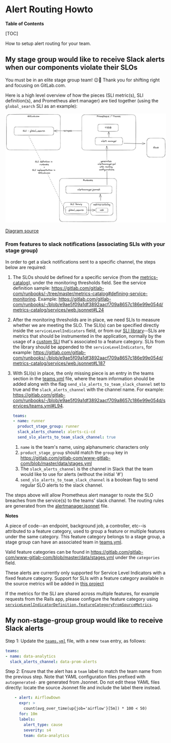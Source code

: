 # Alert Routing Howto

**Table of Contents**

[TOC]

How to setup alert routing for your team.

## My stage group would like to receive Slack alerts when our components violate their SLOs

You must be in an elite stage group team! 😉🙂 Thank you for shifting right and focusing on GitLab.com.

Here is a high level overview of how the pieces (SLI metric(s), SLI definition(s), and Prometheus alert manager) are tied together (using the `global_search` SLI as an example):

![alert-manager](img/alert-routing.png)

[Diagram source](img/alert-routing.excalidraw)

### From features to slack notifications (associating SLIs with your stage group)

In order to get a slack notifications sent to a specific channel, the steps below are required:

1. The SLOs should be defined for a specific service (from the [metrics-catalog](https://gitlab.com/gitlab-com/runbooks/-/tree/master/metrics-catalog/services)), under the monitoring thresholds field. See the service definition sample: <https://gitlab.com/gitlab-com/runbooks/-/tree/master/metrics-catalog#defining-service-monitoring>. Example: <https://gitlab.com/gitlab-com/runbooks/-/blob/e9ae5f09a1df3892aacf709a8657c186e99e054d/metrics-catalog/services/web.jsonnet#L24>

1. After the monitoring thresholds are in place, we need SLIs to measure whether we are meeting the SLO. The SLI(s) can be specified directly inside the `serviceLevelIndicators` field, or from our [SLI library](https://gitlab.com/gitlab-com/runbooks/-/blob/master/metrics-catalog/gitlab-slis/library.libsonnet)--SLIs are metrics that should be instrumented in the application, normally by the usage of a [custom SLI](https://docs.gitlab.com/ee/development/application_slis/) that's associated to a feature category. SLIs from the library should be appended to the `serviceLevelIndicators`, for example: <https://gitlab.com/gitlab-com/runbooks/-/blob/e9ae5f09a1df3892aacf709a8657c186e99e054d/metrics-catalog/services/web.jsonnet#L187>

1. With SLI(s) in place, the only missing piece is an entry in the teams section in the [teams.yml](https://gitlab.com/gitlab-com/runbooks/-/blob/e9ae5f09a1df3892aacf709a8657c186e99e054d/services/teams.yml) file, where the team information should be added along with the flag  `send_slo_alerts_to_team_slack_channel` set to true and the `slack_alerts_channel` with the channel name. For example: <https://gitlab.com/gitlab-com/runbooks/-/blob/e9ae5f09a1df3892aacf709a8657c186e99e054d/services/teams.yml#L94>.

    ```yaml
    teams:
    - name: runner
      product_stage_group: runner
      slack_alerts_channel: alerts-ci-cd
      send_slo_alerts_to_team_slack_channel: true
    ```

    1. `name` is the team's name, using alphanumeric characters only
    1. `product_stage_group` should match the `group` key in <https://gitlab.com/gitlab-com/www-gitlab-com/blob/master/data/stages.yml>
    1. The `slack_alerts_channel` is the channel in Slack that the team would like to use for alerts (without the initial '#')
    1. `send_slo_alerts_to_team_slack_channel` is a boolean flag to send regular SLO alerts to the slack channel.

The steps above will allow Prometheus alert manager to route the SLO breaches from the service(s) to the teams' slack channel. The routing rules are generated from the [alertmanager.jsonnet](https://gitlab.com/gitlab-com/runbooks/-/blob/61e96ff6d0548700f1f4832aaf17d1bfae5b6d8f/alertmanager/alertmanager.jsonnet) file.

**Notes**

A piece of code--an endpoint, background job, a controller, etc--is attributed to a feature category, used to group a feature or multiple features under the same category. This feature category belongs to a stage group, a stage group can have an associated team in [teams.yml](https://gitlab.com/gitlab-com/runbooks/-/blob/e9ae5f09a1df3892aacf709a8657c186e99e054d/services/teams.yml).

Valid feature categories can be found in <https://gitlab.com/gitlab-com/www-gitlab-com/blob/master/data/stages.yml> under the `categories` field.

These alerts are currently only supported for Service Level Indicators with a fixed feature category.
Support for SLIs with a feature category available in the source
metrics will be added in [this project](https://gitlab.com/groups/gitlab-com/gl-infra/-/epics/615)

If the metrics for the SLI are shared across multiple features, for
example requests from the Rails app, please configure the feature
category using
[`serviceLevelIndicatorDefinition.featureCategoryFromSourceMetrics`](https://gitlab.com/gitlab-com/runbooks/blob/e45223016a4b6d169198e9773c001ae476e7947e/libsonnet/servicemetrics/service_level_indicator_definition.libsonnet#L244).

## My non-stage-group group would like to receive Slack alerts

Step 1: Update the [`teams.yml`](https://gitlab.com/gitlab-com/runbooks/blob/master/services/teams.yml) file, with a new `team` entry, as follows:

```yaml
teams:
- name: data-analytics
  slack_alerts_channel: data-prom-alerts
```

Step 2: Ensure that the alert has a `team` label to match the team name from the previous step. Note that YAML configuration
files prefixed with `autogenerated-` are generated from Jsonnet. Do not edit these YAML files directly: locate the source
Jsonnet file and include the label there instead.

```yaml
    - alert: AirflowDown
      expr: >
        count(avg_over_time(up{job='airflow'}[5m]) * 100 < 50)
      for: 10m
      labels:
        alert_type: cause
        severity: s4
        team: data-analytics
```
